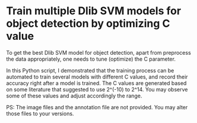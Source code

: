 # Train multiple Dlib SVM models for object detection by optimizing C value
To get the best Dlib SVM model for object detection, apart from preprocess the data appropriately, one needs to tune (optimize) the C parameter. 

In this Python script, I demonstrated that the training process can be automated to train several models with different C values, and record their accuracy right after a model is trained. The C values are generated based on some literature that suggested to use 2^(-10) to 2^14. You may observe some of these values and adjust accordingly the range. 

PS: The image files and the annotation file are not provided. You may alter those files to your versions.
